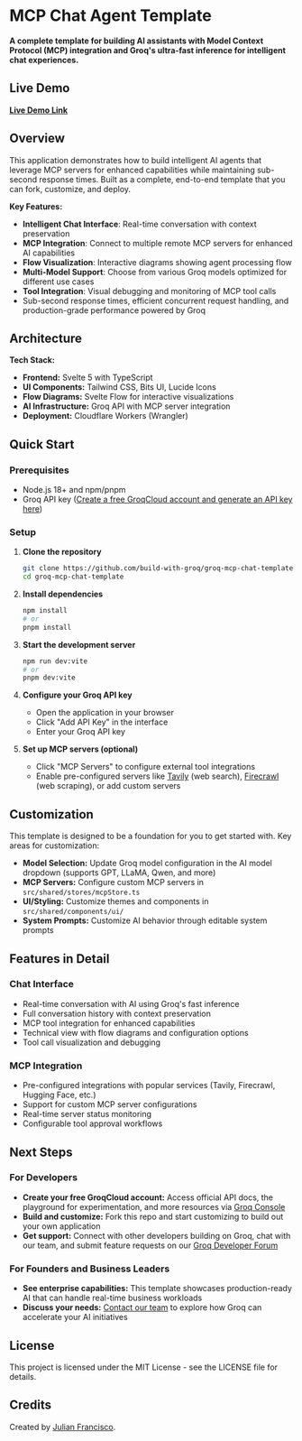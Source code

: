 # MCP Chat Agent Template

**A complete template for building AI assistants with Model Context Protocol (MCP) integration and Groq's ultra-fast inference for intelligent chat experiences.**

## Live Demo

**[Live Demo Link](https://groq-chat-mcp-agent.groqcloud.dev)**

## Overview

This application demonstrates how to build intelligent AI agents that leverage MCP servers for enhanced capabilities while maintaining sub-second response times. Built as a complete, end-to-end template that you can fork, customize, and deploy.

**Key Features:**
- **Intelligent Chat Interface**: Real-time conversation with context preservation
- **MCP Integration**: Connect to multiple remote MCP servers for enhanced AI capabilities
- **Flow Visualization**: Interactive diagrams showing agent processing flow
- **Multi-Model Support**: Choose from various Groq models optimized for different use cases
- **Tool Integration**: Visual debugging and monitoring of MCP tool calls
- Sub-second response times, efficient concurrent request handling, and production-grade performance powered by Groq

## Architecture

**Tech Stack:**
- **Frontend:** Svelte 5 with TypeScript
- **UI Components:** Tailwind CSS, Bits UI, Lucide Icons
- **Flow Diagrams:** Svelte Flow for interactive visualizations
- **AI Infrastructure:** Groq API with MCP server integration
- **Deployment:** Cloudflare Workers (Wrangler)

## Quick Start

### Prerequisites
- Node.js 18+ and npm/pnpm
- Groq API key ([Create a free GroqCloud account and generate an API key here](https://console.groq.com/keys))

### Setup

1. **Clone the repository**
   ```bash
   git clone https://github.com/build-with-groq/groq-mcp-chat-template
   cd groq-mcp-chat-template
   ```

2. **Install dependencies**
   ```bash
   npm install
   # or
   pnpm install
   ```

3. **Start the development server**
   ```bash
   npm run dev:vite
   # or
   pnpm dev:vite
   ```

4. **Configure your Groq API key**
   - Open the application in your browser
   - Click "Add API Key" in the interface
   - Enter your Groq API key

5. **Set up MCP servers (optional)**
   - Click "MCP Servers" to configure external tool integrations
   - Enable pre-configured servers like [Tavily](https://tavily.com) (web search), [Firecrawl](https://firecrawl.dev) (web scraping), or add custom servers

## Customization

This template is designed to be a foundation for you to get started with. Key areas for customization:

- **Model Selection:** Update Groq model configuration in the AI model dropdown (supports GPT, LLaMA, Qwen, and more)
- **MCP Servers:** Configure custom MCP servers in `src/shared/stores/mcpStore.ts`
- **UI/Styling:** Customize themes and components in `src/shared/components/ui/`
- **System Prompts:** Customize AI behavior through editable system prompts

## Features in Detail

### Chat Interface
- Real-time conversation with AI using Groq's fast inference
- Full conversation history with context preservation
- MCP tool integration for enhanced capabilities
- Technical view with flow diagrams and configuration options
- Tool call visualization and debugging

### MCP Integration
- Pre-configured integrations with popular services (Tavily, Firecrawl, Hugging Face, etc.)
- Support for custom MCP server configurations
- Real-time server status monitoring
- Configurable tool approval workflows

## Next Steps

### For Developers
- **Create your free GroqCloud account:** Access official API docs, the playground for experimentation, and more resources via [Groq Console](https://console.groq.com)
- **Build and customize:** Fork this repo and start customizing to build out your own application
- **Get support:** Connect with other developers building on Groq, chat with our team, and submit feature requests on our [Groq Developer Forum](https://community.groq.com)

### For Founders and Business Leaders
- **See enterprise capabilities:** This template showcases production-ready AI that can handle real-time business workloads
- **Discuss your needs:** [Contact our team](https://groq.com/enterprise-access/) to explore how Groq can accelerate your AI initiatives

## License

This project is licensed under the MIT License - see the LICENSE file for details.

## Credits

Created by [Julian Francisco](https://www.linkedin.com/in/julian-francisco/).